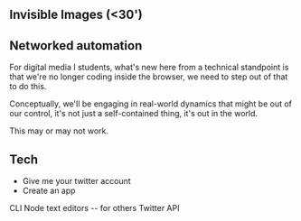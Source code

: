 ## Invisible Images (<30')


## Networked automation

For digital media I students, what's new here from a technical standpoint is that we're no longer coding inside the browser, we need to step out of that to do this.

Conceptually, we'll be engaging in real-world dynamics that might be out of our control, it's not just a self-contained thing, it's out in the world.

This may or may not work.

## Tech

- Give me your twitter account
- Create an app

CLI
Node
text editors -- for others
Twitter API
